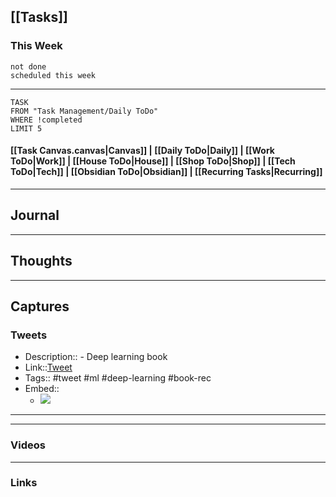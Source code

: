 ## [[Tasks]]

### This Week

```tasks
not done
scheduled this week
```

---
```dataview
TASK
FROM "Task Management/Daily ToDo"
WHERE !completed
LIMIT 5
```


#### [[Task Canvas.canvas|Canvas]] | [[Daily ToDo|Daily]] | [[Work ToDo|Work]] |  [[House ToDo|House]] |  [[Shop ToDo|Shop]] | [[Tech ToDo|Tech]] | [[Obsidian ToDo|Obsidian]] | [[Recurring Tasks|Recurring]] 
---
## Journal

---
## Thoughts

---
## Captures

### Tweets
- Description:: - Deep learning book
- Link::[Tweet](https://twitter.com/SimonPrinceAI/status/1712801009741815965?t=Q2TFGOsIVLgh-N7g0xCcsw&s=19)
- Tags:: #tweet #ml #deep-learning #book-rec 
- Embed:: 
	- ![](https://twitter.com/SimonPrinceAI/status/1712801009741815965?t=Q2TFGOsIVLgh-N7g0xCcsw&s=19)

 --- 

---
### Videos

---
### Links



